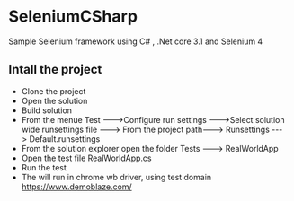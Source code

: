 # SeleniumCSharp
Sample Selenium framework using C# , .Net core 3.1 and Selenium 4
## Intall the project
- Clone the project
- Open the solution
- Build solution
- From the menue Test --->Configure run settings --->Select solution wide runsettings file ---> From the project path---> Runsettings ---> Default.runsettings
- From the solution explorer open the folder Tests ---> RealWorldApp 
- Open the test file RealWorldApp.cs
- Run the test
- The will run in chrome wb driver, using test domain https://www.demoblaze.com/
